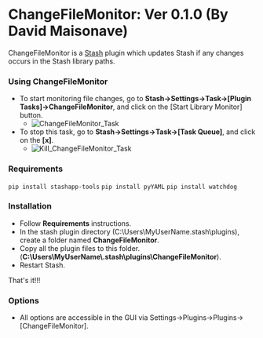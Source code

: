 # ChangeFileMonitor: Ver 0.1.0 (By David Maisonave)
ChangeFileMonitor is a [Stash](https://github.com/stashapp/stash) plugin which updates Stash if any changes occurs in the Stash library paths.

### Using ChangeFileMonitor
- To start monitoring file changes, go to **Stash->Settings->Task->[Plugin Tasks]->ChangeFileMonitor**, and click on the [Start Library Monitor] button.
  - ![ChangeFileMonitor_Task](https://github.com/user-attachments/assets/f275a70f-8e86-42a4-b2c1-98b3f4935334)
- To stop this task, go to **Stash->Settings->Task->[Task Queue]**, and click on the **[x]**.
  - ![Kill_ChangeFileMonitor_Task](https://github.com/user-attachments/assets/a3f4abca-f3a2-49fa-9db5-e0c733e0aeb1)


### Requirements
`pip install stashapp-tools`
`pip install pyYAML`
`pip install watchdog`

### Installation
- Follow **Requirements** instructions.
- In the stash plugin directory (C:\Users\MyUserName\.stash\plugins), create a folder named **ChangeFileMonitor**.
- Copy all the plugin files to this folder.(**C:\Users\MyUserName\\.stash\plugins\ChangeFileMonitor**).
- Restart Stash.

That's it!!!

### Options
- All options are accessible in the GUI via Settings->Plugins->Plugins->[ChangeFileMonitor].


